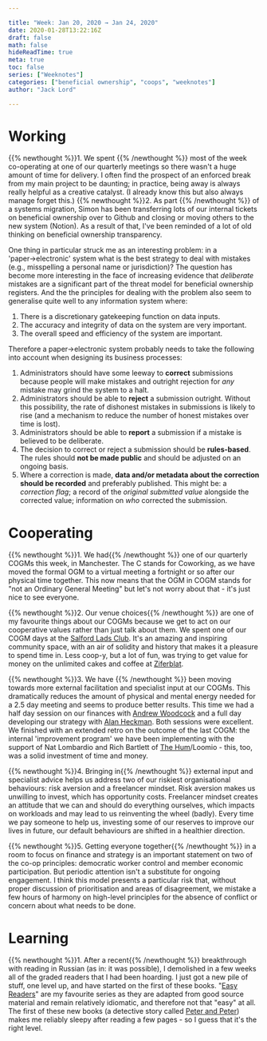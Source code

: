 ```yaml
---

title: "Week: Jan 20, 2020 → Jan 24, 2020"
date: 2020-01-28T13:22:16Z
draft: false
math: false
hideReadTime: true 
meta: true
toc: false
series: ["Weeknotes"]
categories: ["beneficial ownership", "coops", "weeknotes"]
author: "Jack Lord"

---
```


# Working

{{% newthought %}}1\. We spent {{% /newthought %}} most of the week co-operating at one of our quarterly meetings so there wasn't a huge amount of time for delivery. I often find the prospect of an enforced break from my main project to be daunting; in practice, being away is always really helpful as a creative catalyst. (I already know this but also always manage forget this.)
{{% newthought %}}2\. As part {{% /newthought %}} of a systems migration, Simon has been transferring lots of our internal tickets on beneficial ownership over to Github and closing or moving others to the new system (Notion). As a result of that, I've been reminded of a lot of old thinking on beneficial ownership transparency. 

One thing in particular struck me as an interesting problem: in a 'paper→electronic' system what is the best strategy to deal with mistakes (e.g., misspelling a personal name or jurisdiction)? The question has become more interesting in the face of increasing evidence that *deliberate* mistakes are a significant part of the threat model for beneficial ownership registers. And the  the principles for dealing with the problem also seem to generalise quite well to any information system where:

 1. There is a discretionary gatekeeping function on data inputs.
 2. The accuracy and integrity of data on the system are very important.
 3. The overall speed and efficiency of the system are important.

 Therefore a paper→electronic system probably needs to take the following into account when designing its business processes:

 1. Administrators should have some leeway to **correct** submissions because people will make mistakes and outright rejection for *any* mistake may grind the system to a halt.
 2. Administrators should be able to **reject** a submission outright. Without this possibility, the rate of dishonest mistakes in submissions is likely to rise (and a mechanism to reduce the number of honest mistakes over time is lost).
 3. Administrators should be able to **report** a submission if a mistake is believed to be deliberate.
 4. The decision to correct or reject a submission should be **rules-based**. The rules should **not be made public** and should be adjusted on an ongoing basis.
 5. Where a correction is made, **data and/or metadata about the correction should be recorded** and preferably published. This might be: a *correction flag*; a record of the *original submitted value* alongside the corrected value; information on *who* corrected the submission. 

# Cooperating

{{% newthought %}}1\. We had{{% /newthought %}} one of our quarterly COGMs this week, in Manchester. The C stands for Coworking, as we have moved the formal OGM to a virtual meeting a fortnight or so after our physical time together. This now means that the OGM in COGM stands for "not an Ordinary General Meeting" but let's not worry about that - it's just nice to see everyone.

{{% newthought %}}2\. Our venue choices{{% /newthought %}} are one of my favourite things about our COGMs because we get to act on our cooperative values rather than just talk about them. We spent one of our COGM days at the [Salford Lads Club](https://salfordladsclub.org.uk/about/). It's an amazing and inspiring community space, with an air of solidity and history that makes it a pleasure to spend time in. Less coop-y, but a lot of fun, was trying to get value for money on the unlimited cakes and coffee at [Ziferblat](https://www.ziferblatuk.co.uk/). 

{{% newthought %}}3\. We have {{% /newthought %}} been moving towards more external facilitation and specialist input at our COGMs. This dramatically reduces the amount of physical and mental energy needed for a 2.5 day meeting and seems to produce better results. This time we had a half day session on our finances with [Andrew Woodcock](https://www.linkedin.com/in/andrew-woodcock-91792780/) and a full day developing our strategy with [Alan Heckman](http://alanheckman.co.uk/). Both sessions were excellent. We finished with an extended retro on the outcome of the last COGM: the internal 'improvement program' we have been implementing with the support of Nat Lombardio and Rich Bartlett of [The Hum](https://www.thehum.org/)/Loomio - this, too, was a solid investment of time and money. 

{{% newthought %}}4\. Bringing in{{% /newthought %}} external input and specialist advice helps us address two of our riskiest organisational behaviours: risk aversion and a freelancer mindset. Risk aversion makes us unwilling to invest, which has opportunity costs. Freelancer mindset creates an attitude that we can and should do everything ourselves, which impacts on workloads and may lead to us  reinventing the wheel (badly). Every time we pay someone to help us, investing some of our reserves to improve our lives in future, our default behaviours are shifted in a healthier direction.

{{% newthought %}}5\. Getting everyone together{{% /newthought %}} in a room to focus on finance and strategy is an important statement on two of the co-op principles: democratic worker control and member economic participation. But periodic attention isn't a substitute for ongoing engagement. I think this model presents a particular risk that, without proper discussion of prioritisation and areas of disagreement, we mistake a few hours of harmony on high-level principles for the absence of conflict or concern about what needs to be done.

# Learning

{{% newthought %}}1\. After a recent{{% /newthought %}} breakthrough with reading in Russian (as in: it was possible), I demolished in a few weeks all of the graded readers that I had been hoarding. I just got a new pile of stuff, one level up, and have started on the first of these books. "[Easy Readers](https://www.russianbookshop.co.uk/russianbooks/series/m4/c21/6/ERRU)" are my favourite series as they are adapted from good source material and remain relatively idiomatic, and therefore not that "easy" at all. The first of these new books (a detective story called [Peter and Peter](https://www.eurobooks.co.uk/languagebooks/9788723904614/easy-readers-russian-russian-petr-i-petr-evgenij-ryss)) makes me reliably sleepy after reading a few pages - so I guess that it's the right level.